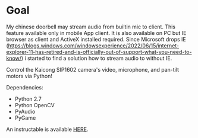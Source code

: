 Goal
===========================

My chinese doorbell may stream audio from builtin mic to client. This feature available only in mobile App client. It is also available on PC but IE browser as client and ActiveX installed required. Since Microsoft drops IE (https://blogs.windows.com/windowsexperience/2022/06/15/internet-explorer-11-has-retired-and-is-officially-out-of-support-what-you-need-to-know/) i started to find a solution how to stream audio to without IE.



Control the Kaicong SIP1602 camera's video, microphone, and pan-tilt motors via Python!

Dependencies:
* Python 2.7
* Python OpenCV
* PyAudio
* PyGame

An instructable is available [HERE](http://www.instructables.com/id/Hack-a-30-WiFi-Pan-Tilt-Camera-Video-Audio-and-Mot/).
